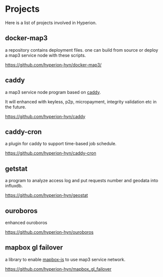 # Projects
Here is a list of projects involved in Hyperion.

## docker-map3
a repository contains deployment files. one can build from source or deploy a map3 service node with these scripts.

https://github.com/hyperion-hyn/docker-map3/

## caddy
a map3 service node program based on [caddy](https://github.com/caddyserver/caddy).

It will enhanced with keyless, p2p, micropayment, integrity validation etc in the future.

https://github.com/hyperion-hyn/caddy

## caddy-cron
a plugin for caddy to support time-based job schedule.

https://github.com/hyperion-hyn/caddy-cron

## getstat

a program to analyze access log and put requests number and geodata into influxdb.

https://github.com/hyperion-hyn/geostat

## ouroboros

enhanced ouroboros

https://github.com/hyperion-hyn/ouroboros

## mapbox gl failover

a library to enable [mapbox-js](https://docs.mapbox.com/mapbox-gl-js/api/) to use map3 service network.

https://github.com/hyperion-hyn/mapbox_gl_failover
